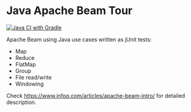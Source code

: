 # Java Apache Beam Tour

[![Java CI with Gradle](https://github.com/fabiothiroki/java-apachebeam-tour/actions/workflows/gradle.yml/badge.svg)](https://github.com/fabiothiroki/java-apachebeam-tour/actions/workflows/gradle.yml)

Apache Beam using Java use cases written as jUnit tests:
- Map
- Reduce
- FlatMap
- Group
- File read/write
- Windowing

Check https://www.infoq.com/articles/apache-beam-intro/ for detailed description.